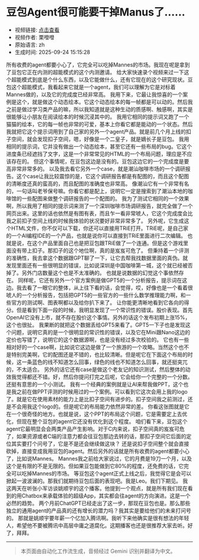 # 豆包Agent很可能要干掉Manus了……

- 视频链接: [点击查看](https://www.bilibili.com/video/BV1gZpmzbE75?vd_source=7e8dddae1b6b42f4a7531543f889ccb7)
- 视频作者: 栗噔噔
- 原始语言: zh
- 生成时间: 2025-09-24 15:15:28

所有收费的agent都要小心了，它完全可以吃掉Mannes的市场。我现在呢是拿到了豆包它正在内测的超能模式的这个内测邀请。
给大家快速录个视频来过一下这个超能模式到底是个什么东西，以及它能做什么，还有它现在的这个研究现状。豆包这个超能模式，我看起来它就是一个agent，我们可以理解为它是对标着Mannes做的，以及它的完成度已经非常高。
我用下来，它最让我惊喜的一个案例是这个，就是做这个动态绘本。它这个动态绘本的每一帧都是可以动的。然后我之前是做过学习类产品的嘛，所以我知道就是这种生动的质感啊、触感啊，其实是很能够让小朋友在阅读绘本的时候沉浸其中的。
我用它相同的提示词又跑了一个猫猫的绘本，它的每一帧也非常的可爱，基本上你看它都是能动的一个状态。然后我就把它这个提示词用到了自己家的另外一个agent产品。就是前几个月上线的扣子空间，就会发现扣子空间，嗯，好像是一个二皇子，就是嫡长子是豆包。
我用相同的提示词，它并没有做出一个动态绘本，甚至它还有一些布局的bug。它这个进度条已经遮挡了文字，这是一个非常常见的HTML的一个布局问题，理应是不应该存在的。
但这个事情呢，在豆包这边是没有的。豆包这边它的一个完成度是要高非常非常多的。
以及我去看它另外一个case，就是潮汕咖啡市场的一个调研报告。这个case让我比较震惊的是，它这个调研报告都是有配图的，而且这个配图的清晰度还真的蛮高的，而且配图的准确度也非常高。
像潮汕它有一个非常有名的，一句话叫老爷保号嘛。你看它都是配上，说明它一定是搜索到了潮汕本地的咖啡馆的一些配图来做整个调研报告的一个配图的。
我为了测试它相同的一个效果啊，所以我用了相同的提示词来测了一个深圳咖啡市场调研报告，就完全做了一个网页出来。这里的话也依然是有图有表，而且乍一看非常唬人，它这个完成度会比我之前扣子空间上线的时候我体验的状况要好非常非常多了。
另外呢，它生成这个HTML文件，你不仅可以下载，你还可以直接用TRiE打开。TRiE呢，是自己家的一个AI编程IDE的一个产品，也就是说你可以直接到TRiE里面进行二次编辑。
也就是说，在这个产品里面自己也是把豆包跟TRiE做了一个连通。但是这个游戏里面没有带上扣子。那扣子的这个地位啊，真的是岌岌可危了。
但秉持着一个评测的准确性，我去拿这个数据跟GPT聊了一下，让它去帮我找数据里面的真伪。就发现里面还有一些很明显的错误，比如说深圳是中国咖啡第一城，这个就已经被否掉了。另外门店数量这个也是不太准确的。
也就是说数据的幻觉这个事依然存在。
同样呢，它还有另外一个官方案例是做GPT5的一个分析报告，提示词在这边。我去看了一眼它的整体，从上往下看的话，会觉得，哎，好像也是一个看着很唬人的一个分析报告，包括把GPT5的一些官方的一些什么数学推理能力啊，和一些官方的测试啊、图表啊都以及给你扒下来了。
让你能更清晰地看到它各向的得分。但是看到下面一段的时候，我明显发现了一个常识性的错误。股价表现。首先OpenAI它没有上市，就不存在股价这个事情。另外的话这个发布初期上涨15%，这个也很扯。
我果断的就把这个数据丢给GPT5来看了。GPT5一下子也是发现这个问题，说明它真的是一个很明显的常识性的错误，以及它在Mini跟Nano这边的定价也写错了，说明它的这个数据源啊，也是没有经过多次校验的。
它也有一些相对好的一个case啊，比如说它这边是做了一个旅游的一个攻略。当然这个也不是特别完美啊，它的配图还是不错的，也比较清晰。但是呢它在下面这个布局的时候，这一条蓝色的线不知道怎么回事，绿色的线也不知道怎么回事，就还挺突兀的，不太适合。
另外的话它还有case是做这个老友记的知识测试，然后整体的动效我觉得都还不错。好，然后你提问打完之后呢，它会给你一个完整的一个分数。还挺有意思的一个小测试。
我有一个经典的案例就是让AI来帮我做PPT，这个也是我之前在做PPT评测的时候用过的一个案例。可以看到它这次会用上我的logo了。就是它在使用素材的能力上是比扣子空间有进步的。扣子空间我之前测过，还是不会用我这个logo的。但是呢它的布局能力依然非常的差。
你看这张图就是它在一个很奇怪的地方。也就是说，这个PPT的布局这个问题，它是需要定上去优化，但现在整个豆包的agent它还没有优化到这个程度。
咱们看下来，豆包这个agent它最明显会会两类产品产生影响。对于C内来说，扣子空间真的岌岌可危了，如果资源或者C端的注意力都会往豆包那边去转的话，那扣子空间它后面的定位其实要打个问号了，它是不是还会继续做这块？
还是说扣子空间整个就会直接砍掉，直接变成我用豆包的agent。然后另外的话就是所有收费的agent都要小心了，比如说Mannes。
Mannes我之前给大家说过，它的月费是19刀一个月，以及这个是有限的不是无限的。但如果豆包能做到它80%的程度，还免费的话，它完全可以吃掉Mannes的市场。
等豆包这个agent正式上线之后，我觉得它是会可以掀起一波波澜的。那我们就期待豆包后面的表现吧。我是Leo。我们下期见。
我这两天在听张小军访谈姚顺宇的这个播客。他提到一个观点，就是所有我们现在看到的用Chatbox来承载体验的超级App，其实都会往agent的方向演进。这是一个必然的趋势。
两个月前ChatGPT已经走出了这一步，那现在豆包也是。那么那些独立的通用agent的产品真的还有增长的潜力吗？我其实是要给他们的未来打问号的。
那就是姚顺宇要年薪一个亿加入腾讯啊。我听下来他确实是很有想法的年轻人，希望他不要被腾讯中高层中庸之道腐化。这期播客也还是很推荐大家去听。好了，拜拜。

---

> 本页面由自动化工作流生成，音频经过 Gemini 识别并翻译为中文。
